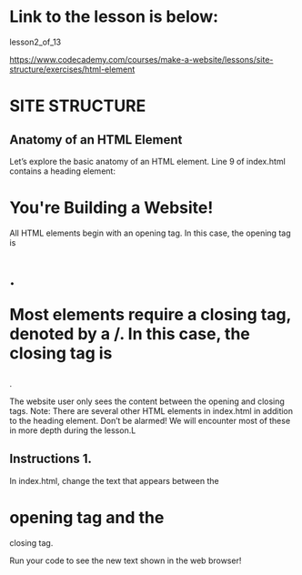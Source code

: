 Link to the lesson is below:
============================

lesson2_of_13


https://www.codecademy.com/courses/make-a-website/lessons/site-structure/exercises/html-element

SITE STRUCTURE
================

Anatomy of an HTML Element
----------------------------

Let’s explore the basic anatomy of an HTML element. Line 9 of index.html contains a heading element:

<h1>You're Building a Website!</h1>

All HTML elements begin with an opening tag. In this case, the opening tag is <h1>.

Most elements require a closing tag, denoted by a /. In this case, the closing tag is </h1>.

The website user only sees the content between the opening and closing tags.
Note: There are several other HTML elements in index.html in addition to the heading element. Don’t be alarmed! We will encounter most of these in more depth during the lesson.L


Instructions 1.
--------------------


In index.html, change the text that appears between the <h1> opening tag and the </h1> closing tag.

Run your code to see the new text shown in the web browser!
